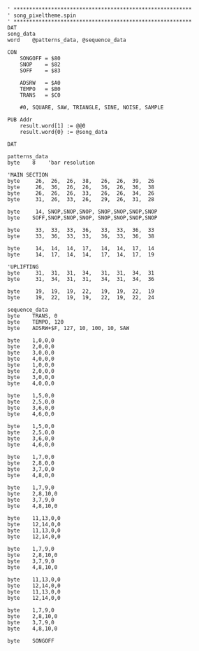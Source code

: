 
    ' *********************************************************
    ' song_pixeltheme.spin
    ' *********************************************************
    DAT
    song_data
    word    @patterns_data, @sequence_data

    CON
        SONGOFF = $80
        SNOP    = $82
        SOFF    = $83

        ADSRW   = $A0
        TEMPO   = $B0
        TRANS   = $C0

        #0, SQUARE, SAW, TRIANGLE, SINE, NOISE, SAMPLE

    PUB Addr
        result.word[1] := @@0
        result.word{0} := @song_data

    DAT

    patterns_data
    byte    8    'bar resolution

    'MAIN SECTION
    byte     26,  26,  26,  38,   26,  26,  39,  26
    byte     26,  36,  26,  26,   36,  26,  36,  38
    byte     26,  26,  26,  33,   26,  26,  34,  26
    byte     31,  26,  33,  26,   29,  26,  31,  28

    byte     14, SNOP,SNOP,SNOP, SNOP,SNOP,SNOP,SNOP
    byte    SOFF,SNOP,SNOP,SNOP, SNOP,SNOP,SNOP,SNOP

    byte     33,  33,  33,  36,   33,  33,  36,  33
    byte     33,  36,  33,  33,   36,  33,  36,  38

    byte     14,  14,  14,  17,   14,  14,  17,  14
    byte     14,  17,  14,  14,   17,  14,  17,  19

    'UPLIFTING
    byte     31,  31,  31,  34,   31,  31,  34,  31
    byte     31,  34,  31,  31,   34,  31,  34,  36

    byte     19,  19,  19,  22,   19,  19,  22,  19
    byte     19,  22,  19,  19,   22,  19,  22,  24

    sequence_data
    byte    TRANS, 0
    byte    TEMPO, 120
    byte    ADSRW+$F, 127, 10, 100, 10, SAW

    byte    1,0,0,0
    byte    2,0,0,0
    byte    3,0,0,0
    byte    4,0,0,0
    byte    1,0,0,0
    byte    2,0,0,0
    byte    3,0,0,0
    byte    4,0,0,0

    byte    1,5,0,0
    byte    2,5,0,0
    byte    3,6,0,0
    byte    4,6,0,0

    byte    1,5,0,0
    byte    2,5,0,0
    byte    3,6,0,0
    byte    4,6,0,0

    byte    1,7,0,0
    byte    2,8,0,0
    byte    3,7,0,0
    byte    4,8,0,0

    byte    1,7,9,0
    byte    2,8,10,0
    byte    3,7,9,0
    byte    4,8,10,0

    byte    11,13,0,0
    byte    12,14,0,0
    byte    11,13,0,0
    byte    12,14,0,0

    byte    1,7,9,0
    byte    2,8,10,0
    byte    3,7,9,0
    byte    4,8,10,0

    byte    11,13,0,0
    byte    12,14,0,0
    byte    11,13,0,0
    byte    12,14,0,0

    byte    1,7,9,0
    byte    2,8,10,0
    byte    3,7,9,0
    byte    4,8,10,0

    byte    SONGOFF

